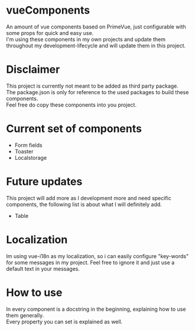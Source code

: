 # vueComponents
An amount of vue components based on PrimeVue, just configurable with some props for quick and easy use.  
I'm using these components in my own projects and update them throughout my development-lifecycle and will update them in this project.

# Disclaimer
This project is currently not meant to be added as third party package.  
The package.json is only for reference to the used packages to build these components.  
Feel free do copy these components into you project.

# Current set of components
- Form fields
- Toaster
- Localstorage

# Future updates
This project will add more as I development more and need specific components, the following list is about what I will definitely add.
- Table

# Localization
Im using vue-i18n as my localization, so i can easily configure "key-words" for some messages in my project.
Feel free to ignore it and just use a default text in your messages.

# How to use
In every component is a docstring in the beginning, explaining how to use them generally.  
Every property you can set is explained as well.